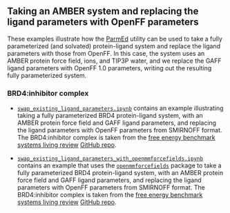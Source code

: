 ## Taking an AMBER system and replacing the ligand parameters with OpenFF parameters

These examples illustrate how the [ParmEd](http://parmed.github.io/ParmEd/html/index.html) utility can be used to take a fully parameterized (and solvated) protein-ligand system and replace the ligand parameters with those from OpenFF. In this case, the system uses an AMBER protein force field, ions, and TIP3P water, and we replace the GAFF ligand parameters with OpenFF 1.0 parameters, writing out the resulting fully parameterized system.

### BRD4:inhibitor complex

* [`swap_existing_ligand_parameters.ipynb`](swap_existing_ligand_parameters.ipynb) contains an example illustrating taking a fully parameterized BRD4 protein-ligand system, with an AMBER protein force field and GAFF ligand parameters, and replacing the ligand parameters with OpenFF parameters from SMIRNOFF format. The BRD4:inhibitor complex is taken from the [free energy benchmark systems living review](https://www.annualreviews.org/doi/abs/10.1146/annurev-biophys-070816-033654) [GitHub repo](https://github.com/MobleyLab/benchmarksets/tree/master/input_files/BRD4).

* [`swap_existing_ligand_parameters_with_openmmforcefields.ipynb`](swap_existing_ligand_parameters_with_openmmforcefields.ipynb) contains an example that uses the [`openmmforcefields`](http://github.com/openmm/openmmforcefields) package to take a fully parameterized BRD4 protein-ligand system, with an AMBER protein force field and GAFF ligand parameters, and replacing the ligand parameters with OpenFF parameters from SMIRNOFF format. The BRD4:inhibitor complex is taken from the [free energy benchmark systems living review](https://www.annualreviews.org/doi/abs/10.1146/annurev-biophys-070816-033654) [GitHub repo](https://github.com/MobleyLab/benchmarksets/tree/master/input_files/BRD4).
